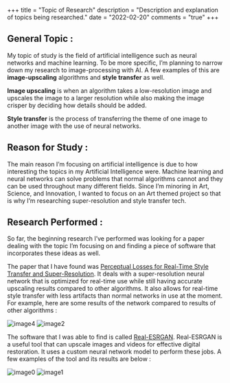 +++
title = "Topic of Research"
description = "Description and explanation of topics being researched."
date = "2022-02-20"
comments = "true"
+++

## General Topic :

My topic of study is the field of artificial intelligence such as neural networks and machine learning.  To be more specific, I’m planning to narrow down my research to image-processing with AI.  A few examples of this are **image-upscaling** algorithms and **style transfer** as well.

**Image upscaling** is when an algorithm takes a low-resolution image and upscales the image to a larger resolution while also making the image crisper by deciding how details should be added.

**Style transfer** is the process of transferring the theme of one image to another image with the use of neural networks.

## Reason for Study :

The main reason I’m focusing on artificial intelligence is due to how interesting the topics in my Artificial Intelligence were.  Machine learning and neural networks can solve problems that normal algorithms cannot and they can be used throughout many different fields.  Since I’m minoring in Art, Science, and Innovation, I wanted to focus on an Art themed project so that is why I’m researching super-resolution and style transfer tech.

## Research Performed :

So far, the beginning research I’ve performed was looking for a paper dealing with the topic I’m focusing on and finding a piece of software that incorporates these ideas as well. 

The paper that I have found was [Perceptual Losses for Real-Time Style Transfer and Super-Resolution](https://link.springer.com/chapter/10.1007/978-3-319-46475-6_43).  It deals with a super-resolution neural network that is optimized for real-time use while still having accurate upscaling results compared to other algorithms.  It also allows for real-time style transfer with less artifacts than normal networks in use at the moment.  For example, here are some results of the network compared to results of other algorithms :

![image4](https://user-images.githubusercontent.com/54772966/158305703-15c8e1a7-b979-472d-9988-799ba9719604.png)
![image2](https://user-images.githubusercontent.com/54772966/158305733-a5a4bc0d-58b2-419e-bbea-7d9ed2eae3dc.png)

The software that I was able to find is called [Real-ESRGAN](https://github.com/xinntao/Real-ESRGAN).  Real-ESRGAN is a useful tool that can upscale images and videos for effective digital restoration.  It uses a custom neural network model to perform these jobs.  A few examples of the tool and its results are below :

![image0](https://user-images.githubusercontent.com/54772966/158305755-eeab2949-32b0-4faf-91c2-e270ff7da8c5.png)
![image1](https://user-images.githubusercontent.com/54772966/158305762-7b0c15ca-7ee6-48ff-957d-61bb72fce9ab.png)
